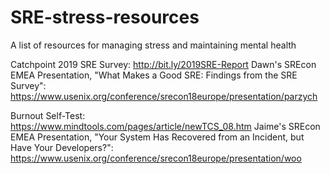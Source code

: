 # SRE-stress-resources
A list of resources for managing stress and maintaining mental health

Catchpoint 2019 SRE Survey: http://bit.ly/2019SRE-Report
Dawn's SREcon EMEA Presentation, "What Makes a Good SRE: Findings from the SRE Survey": https://www.usenix.org/conference/srecon18europe/presentation/parzych

Burnout Self-Test: https://www.mindtools.com/pages/article/newTCS_08.htm
Jaime's SREcon EMEA Presentation, "Your System Has Recovered from an Incident, but Have Your Developers?": https://www.usenix.org/conference/srecon18europe/presentation/woo
